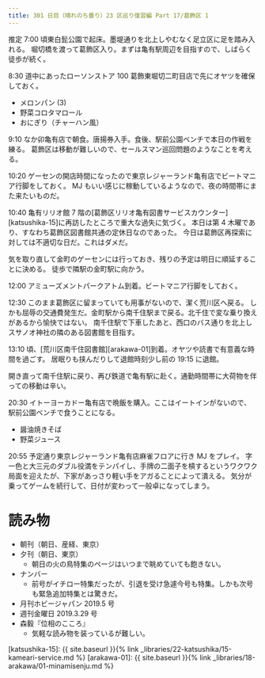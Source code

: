 ```yaml
---
title: 301 日目（晴れのち曇り）23 区巡り復習編 Part 17/葛飾区 1
---
```


推定 7:00 頃東白髭公園で起床。墨堤通りを北上しやむなく足立区に足を踏み入れる。
堀切橋を渡って葛飾区入り。まずは亀有駅周辺を目指すので、しばらく徒歩が続く。

8:30 道中にあったローソンストア 100 葛飾東堀切二町目店で先にオヤツを確保しておく。

* メロンパン (3)
* 野菜コロタマロール
* おにぎり（チャーハン風）

9:10 なか卯亀有店で朝食。唐揚券入手。食後、駅前公園ベンチで本日の作戦を練る。
葛飾区は移動が難しいので、セールスマン巡回問題のようなことを考える。

10:20 ゲーセンの開店時間になったので東京レジャーランド亀有店でビートマニア行脚をしておく。
MJ もいい感じに稼動しているようなので、夜の時間帯にまた来たいものだ。

10:40 亀有リリオ館 7 階の[葛飾区リリオ亀有図書サービスカウンター][katsushika-15]に再訪したところで重大な過失に気づく。
本日は第 4 木曜であり、すなわち葛飾区図書館共通の定休日なのであった。
今日は葛飾区再探索に対しては不適切な日だ。これはダメだ。

気を取り直して金町のゲーセンには行っておき、残りの予定は明日に順延することに決める。
徒歩で隣駅の金町駅に向かう。

12:00 アミューズメントパークアトム到着。ビートマニア行脚をしておく。

12:30 このまま葛飾区に留まっていても用事がないので、潔く荒川区へ戻る。
しかも屈辱の交通費発生だ。金町駅から南千住駅まで戻る。北千住で変な乗り換えがあるから愉快ではない。
南千住駅で下車したあと、西口のバス通りを北上しスサノオ神社の隣のある図書館を目指す。

13:10 頃、[荒川区南千住図書館][arakawa-01]到着。オヤツや読書で有意義な時間を過ごす。
居眠りも挟んだりして退館時刻少し前の 19:15 に退館。

開き直って南千住駅に戻り、再び鉄道で亀有駅に赴く。通勤時間帯に大荷物を伴っての移動は辛い。

20:30 イトーヨーカドー亀有店で晩飯を購入。ここはイートインがないので、駅前公園ベンチで食うことになる。

* 醤油焼きそば
* 野菜ジュース

20:55 予定通り東京レジャーランド亀有店麻雀フロアに行き MJ をプレイ。
字一色と大三元のダブル役満をテンパイし、手牌の二面子を槓するというワクワク局面を迎えたが、下家があっさり軽い手をアガることによって潰える。
気分が乗ってゲームを続行して、日付が変わって一般卓になってしまう。

# 読み物

* 朝刊（朝日、産経、東京）
* 夕刊（朝日、東京）
  * 朝日の火の鳥特集のページはいつまで眺めていても飽きない。
* ナンバー
  * 前号がイチロー特集だったが、引退を受け急遽今号も特集。しかも次号も緊急追加特集とは驚きだ。
* 月刊ホビージャパン 2019.5 号
* 週刊金曜日 2019.3.29 号
* 森毅『位相のこころ』
  * 気軽な読み物を装っているが難しい。

[katsushika-15]: {{ site.baseurl }}{% link _libraries/22-katsushika/15-kameari-service.md %}
[arakawa-01]: {{ site.baseurl }}{% link _libraries/18-arakawa/01-minamisenju.md %}
